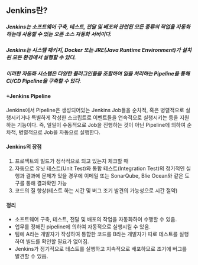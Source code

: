 ## Jenkins란? 

##### Jenkins는 소프트웨어 구축, 테스트, 전달 및 배포와 관련된 모든 종류의 작업을 자동화하는데 사용할 수 있는 오픈 소스 자동화 서버이다.
##### Jenkins는 시스템 패키지, Docker 또는 JRE(Java Runtime Environment)가 설치된 모든 환경에서 실행할 수 있다. 
##### 이러한 자동화 시스템은 다양한 플러그인들을 조합하여 일을 처리하는 Pipeline을 통해 CI/CD Pipeline을 구축할 수 있다.


#### +Jenkins Pipeline
Jenkins에서 Pipeline은 생성되어있는 Jenkins Job들을 순차적, 혹은 병렬적으로 실행시키거나 특별하게 작성한 스크립트로 이벤트들을 연속적으로 실행시키는 등을 지원하는 기능이다.
즉, 일일이 수동적으로 Job을 진행하는 것이 아닌 Pipeline에 의하여 순차적, 병렬적으로 Job을 자동으로 실행한다.



#### Jenkins의 장점

1. 프로젝트의 빌드가 정삭적으로 되고 있는지 체크할 때
2. 자동으로 유닛 테스트(Unit Test)와 통합 테스트(Integration Test)의 정기적인 실행과 결과에 문제가 있을 경우에 이메일 또는 SonarQube, Blie Ocean와 같은 도구를 통해 결과확인 가능
3. 코드의 질 향상(테스트 하는 시간 및 버그 조기 발견의 가능성으로 시간 절약)

#### 정리

* 소프트웨어 구축, 테스트, 전달 및 배포의 작업을 자동화하여 수행할 수 있음.
* 업무를 정해진 pipeline에 의하여 자동적으로 실행시킬 수 있음.
* 팀에 A라는 개발자가 작성하여 통합한 코드를 B라는 개발자가 따로 테스트를 실행하여 빌드를 확인할 필요가 없어짐.
* Jenkins가 정기적으로 테스트를 실행하고 지속적으로 배포하므로 조기에 버그를 발견할 수 있음.
